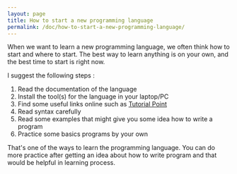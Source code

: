 ```yaml
---
layout: page
title: How to start a new programming language
permalink: /doc/how-to-start-a-new-programming-language/
---
```


When we want to learn a new programming language, we often think how to start and where to start. The best way to learn anything is on your own, and the best time to start is right now.

I suggest the following steps :

1. Read the documentation of the language
2. Install the tool(s) for the language in your laptop/PC
3. Find some useful links online such as [Tutorial Point](https://www.tutorialspoint.com/)
4. Read syntax carefully
5. Read some examples that might give you some idea how to write a program
6. Practice some basics programs by your own

That's one of the ways to learn the programming language. You can do more practice after getting an idea about how to write program and that would be helpful in learning process.

